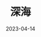 ---
layout: movie-review
title: 深海
description: >
category: 电影
img: assets/img/movie/2023/shen_hai.webp
star: 3
date: 2023-04-14
---